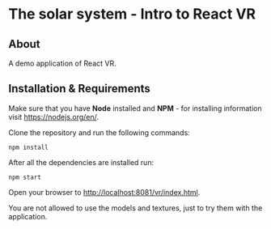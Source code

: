 **The solar system** - Intro to React VR
===================================

About
-----
A demo application of React VR.

Installation & Requirements
-------------------------
Make sure that you have **Node** installed and **NPM** - for installing information visit https://nodejs.org/en/.

Clone the repository and run the following commands:


    npm install

After all the dependencies are installed run:

    npm start

Open your browser to [http://localhost:8081/vr/index.html](http://localhost:8081/vr/index.html).

You are not allowed to use the models and textures, just to try them with the application.




